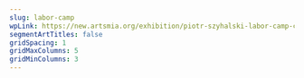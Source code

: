 ```yaml
---
slug: labor-camp
wpLink: https://new.artsmia.org/exhibition/piotr-szyhalski-labor-camp-covid-19-labor-camp-report
segmentArtTitles: false
gridSpacing: 1
gridMaxColumns: 5
gridMinColumns: 3
---
```



